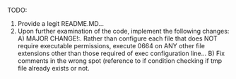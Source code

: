 TODO:
1) Provide a legit README.MD...
2) Upon further examination of the code, implement the following changes:
    A) MAJOR CHANGE!:. Rather than configure each file that does NOT require executable permissions, execute 0664 on ANY other file extensions other than those required of exec configuration line...
    B) Fix comments in the wrong spot (reference to if condition checking if tmp file already exists or not.
